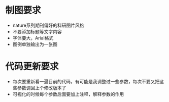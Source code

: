 # 制图要求
- nature系列期刊偏好的科研图片风格
- 不要添加标题等文字内容
- 字体要大，Arial格式
- 图例单独输出为一张图
  

# 代码更新要求
- 每次要重新看一遍目前的代码，有可能是我调整过一些参数，每次不要又把这些参数调回上个修改版本了
- 可视化的时候每个参数后面要加上注释，解释参数的作用
